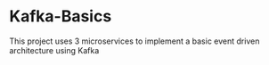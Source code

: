 # Kafka-Basics
This project uses 3 microservices to implement a basic event driven architecture using Kafka
